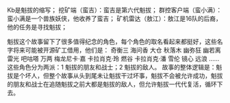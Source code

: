 ﻿Kb是魁拔的缩写；
挖矿端（蛮吉）：蛮吉是第六代魁拔；
群控客户端（蛮小满）：蛮小满是一个兽族妖侠，他收养了蛮吉；
矿机雷达（敖江）：敖江是16队的后裔，他的任务是寻找魁拔；

魁拔这个故事留下了很多值得纪念的角色，每个角色的取名看起来都挺好，这些名字将来可能被开源矿工借用，他们是：
奇衡三
海问香
大仓
秋落木
幽弥狂
幽若离
雷光
吧咕嗒
万两
梅龙尼卡·嘉
卡拉肖克·玲
燃谷
卡拉肖克·潘
雪伦
镜心
远浪
……
这些角色分为两派：1 魁拔的朋友和战士；2 魁拔的敌人。
故事的整体逻辑是：魁拔是个坏人，但整个故事从头到尾未让魁拔干过坏事，魁拔不会被允许成功，魁拔的朋友和战士在追随魁拔之前大都是魁拔的敌人，但允许魁拔一代代复活，循环下去。